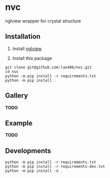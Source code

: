 # nvc
nglview wrapper for crystal structure


## Installation

1. Install [nglview](https://github.com/nglviewer/nglview)

2. Install this package
```shell
git clone git@github.com:lan496/nvc.git
cd nvc
python -m pip install -r requirements.txt
python -m pip install .
```

## Gallery
**TODO**

## Example
**TODO**

## Developments

```shell
python -m pip install -r requirements.txt
python -m pip install -r requirements-dev.txt
python -m pip install -e .
```
